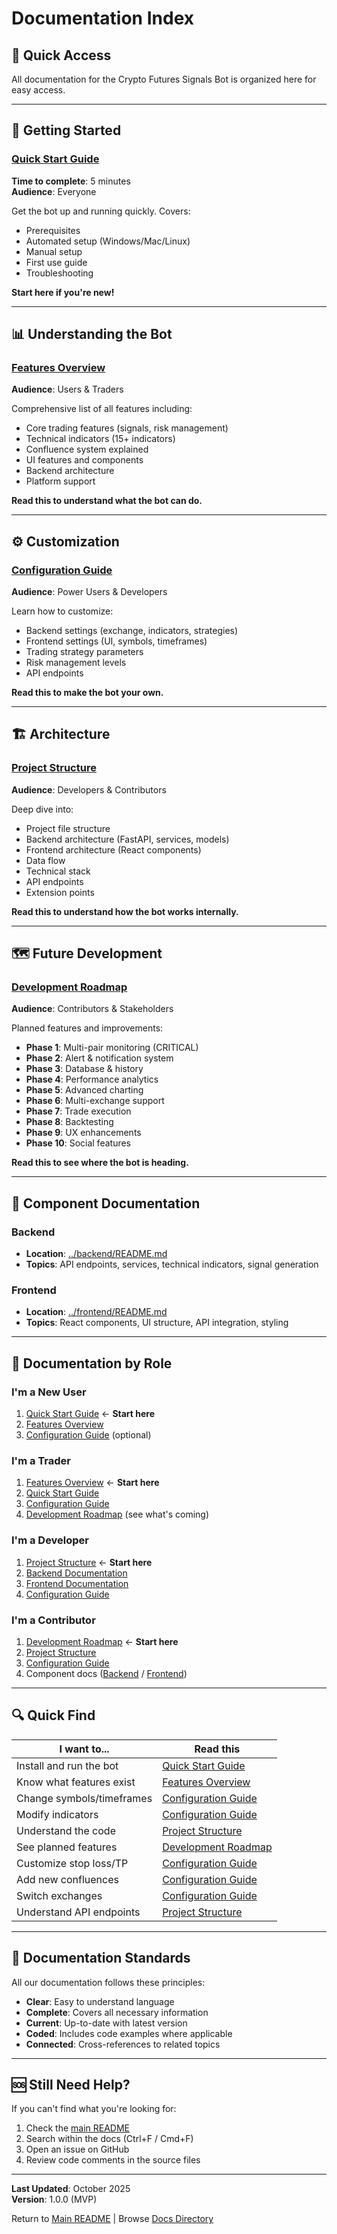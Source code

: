 # Documentation Index

## 📖 Quick Access

All documentation for the Crypto Futures Signals Bot is organized here for easy access.

---

## 🚀 Getting Started

### [Quick Start Guide](QUICKSTART.md)
**Time to complete**: 5 minutes  
**Audience**: Everyone

Get the bot up and running quickly. Covers:
- Prerequisites
- Automated setup (Windows/Mac/Linux)
- Manual setup
- First use guide
- Troubleshooting

**Start here if you're new!**

---

## 📊 Understanding the Bot

### [Features Overview](FEATURES.md)
**Audience**: Users & Traders

Comprehensive list of all features including:
- Core trading features (signals, risk management)
- Technical indicators (15+ indicators)
- Confluence system explained
- UI features and components
- Backend architecture
- Platform support

**Read this to understand what the bot can do.**

---

## ⚙️ Customization

### [Configuration Guide](CONFIGURATION.md)
**Audience**: Power Users & Developers

Learn how to customize:
- Backend settings (exchange, indicators, strategies)
- Frontend settings (UI, symbols, timeframes)
- Trading strategy parameters
- Risk management levels
- API endpoints

**Read this to make the bot your own.**

---

## 🏗️ Architecture

### [Project Structure](PROJECT_STRUCTURE.md)
**Audience**: Developers & Contributors

Deep dive into:
- Project file structure
- Backend architecture (FastAPI, services, models)
- Frontend architecture (React components)
- Data flow
- Technical stack
- API endpoints
- Extension points

**Read this to understand how the bot works internally.**

---

## 🗺️ Future Development

### [Development Roadmap](ROADMAP.md)
**Audience**: Contributors & Stakeholders

Planned features and improvements:
- **Phase 1**: Multi-pair monitoring (CRITICAL)
- **Phase 2**: Alert & notification system
- **Phase 3**: Database & history
- **Phase 4**: Performance analytics
- **Phase 5**: Advanced charting
- **Phase 6**: Multi-exchange support
- **Phase 7**: Trade execution
- **Phase 8**: Backtesting
- **Phase 9**: UX enhancements
- **Phase 10**: Social features

**Read this to see where the bot is heading.**

---

## 📁 Component Documentation

### Backend
- **Location**: [../backend/README.md](../backend/README.md)
- **Topics**: API endpoints, services, technical indicators, signal generation

### Frontend
- **Location**: [../frontend/README.md](../frontend/README.md)
- **Topics**: React components, UI structure, API integration, styling

---

## 🎯 Documentation by Role

### I'm a **New User**
1. [Quick Start Guide](QUICKSTART.md) ← **Start here**
2. [Features Overview](FEATURES.md)
3. [Configuration Guide](CONFIGURATION.md) (optional)

### I'm a **Trader**
1. [Features Overview](FEATURES.md) ← **Start here**
2. [Quick Start Guide](QUICKSTART.md)
3. [Configuration Guide](CONFIGURATION.md)
4. [Development Roadmap](ROADMAP.md) (see what's coming)

### I'm a **Developer**
1. [Project Structure](PROJECT_STRUCTURE.md) ← **Start here**
2. [Backend Documentation](../backend/README.md)
3. [Frontend Documentation](../frontend/README.md)
4. [Configuration Guide](CONFIGURATION.md)

### I'm a **Contributor**
1. [Development Roadmap](ROADMAP.md) ← **Start here**
2. [Project Structure](PROJECT_STRUCTURE.md)
3. [Configuration Guide](CONFIGURATION.md)
4. Component docs ([Backend](../backend/README.md) / [Frontend](../frontend/README.md))

---

## 🔍 Quick Find

| I want to... | Read this |
|--------------|-----------|
| Install and run the bot | [Quick Start Guide](QUICKSTART.md) |
| Know what features exist | [Features Overview](FEATURES.md) |
| Change symbols/timeframes | [Configuration Guide](CONFIGURATION.md#frontend-configuration) |
| Modify indicators | [Configuration Guide](CONFIGURATION.md#indicator-customization) |
| Understand the code | [Project Structure](PROJECT_STRUCTURE.md) |
| See planned features | [Development Roadmap](ROADMAP.md) |
| Customize stop loss/TP | [Configuration Guide](CONFIGURATION.md#customizing-stop-loss--take-profit-levels) |
| Add new confluences | [Configuration Guide](CONFIGURATION.md#adding-a-new-confluence) |
| Switch exchanges | [Configuration Guide](CONFIGURATION.md#changing-the-exchange) |
| Understand API endpoints | [Project Structure](PROJECT_STRUCTURE.md#api-endpoints) |

---

## 📝 Documentation Standards

All our documentation follows these principles:
- **Clear**: Easy to understand language
- **Complete**: Covers all necessary information
- **Current**: Up-to-date with latest version
- **Coded**: Includes code examples where applicable
- **Connected**: Cross-references to related topics

---

## 🆘 Still Need Help?

If you can't find what you're looking for:
1. Check the [main README](../README.md)
2. Search within the docs (Ctrl+F / Cmd+F)
3. Open an issue on GitHub
4. Review code comments in the source files

---

**Last Updated**: October 2025  
**Version**: 1.0.0 (MVP)

Return to [Main README](../README.md) | Browse [Docs Directory](.)


